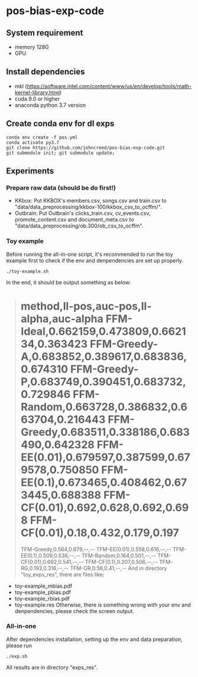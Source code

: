 # pos-bias-exp-code

## System requirement

- memory 128G
- GPU

## Install dependencies

- mkl (https://software.intel.com/content/www/us/en/develop/tools/math-kernel-library.html)
- cuda 9.0 or higher
- anaconda python 3.7 version

## Create conda env for dl exps

```shell
conda env create -f pos.yml
conda activate py3.7
git clone https://github.com/johncreed/pos-bias-exp-code.git
git submodule init; git submodule update;
```

## Experiments

### Prepare raw data (should be do first!)

- KKbox: Put KKBOX's members.csv, songs.csv and train.csv to "data/data_preprocessing/kkbox-100/kkbox_csv_to_ocffm/".
- Outbrain: Put Outbrain's clicks_train.csv, cv_events.csv, promote_content.csv and document_meta.csv to "data/data_preprocessing/ob.300/ob_csv_to_ocffm".

### Toy example

Before running the all-in-one script, it's recommended to run the toy example first to check if the env and denpendencies are set up properly.
```shell
./toy-example.sh
```
In the end, it should be output something as below:
> method,ll-pos,auc-pos,ll-alpha,auc-alpha
> FFM-Ideal,0.662159,0.473809,0.662134,0.363423
> FFM-Greedy-A,0.683852,0.389617,0.683836,0.674310
> FFM-Greedy-P,0.683749,0.390451,0.683732,0.729846
> FFM-Random,0.663728,0.386832,0.663704,0.216443
> FFM-Greedy,0.683511,0.338186,0.683490,0.642328
> FFM-EE(0.01),0.679597,0.387599,0.679578,0.750850
> FFM-EE(0.1),0.673465,0.408462,0.673445,0.688388
> FFM-CF(0.01),0.692,0.628,0.692,0.698
> FFM-CF(0.01),0.18,0.432,0.179,0.197
> ====================
> TFM-Greedy,0.564,0.679,--,--
> TFM-EE(0.01),0.558,0.616,--,--
> TFM-EE(0.1),0.509,0.536,--,--
> TFM-Random,0.164,0.501,--,--
> TFM-CF(0.01),0.692,0.541,--,--
> TFM-CF(0.1),0.207,0.506,--,--
> TFM-RG,0.193,0.316,--,--
> TFM-GR,0.56,0.41,--,--
And in directory "toy_exps_res", there are files like:
- toy-example_mbias.pdf
- toy-example_pbias.pdf
- toy-example_rbias.pdf
- toy-example.res
Otherwise, there is something wrong with your env and denpendencies, please check the screen output.

### All-in-one 

After dependencies installation, setting up the env and data preparation, please run
```shell
./exp.sh
```
All results are in directory "exps_res".
